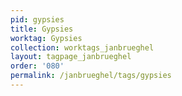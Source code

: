 ```yaml
---
pid: gypsies
title: Gypsies
worktag: Gypsies
collection: worktags_janbrueghel
layout: tagpage_janbrueghel
order: '080'
permalink: /janbrueghel/tags/gypsies
---
```

